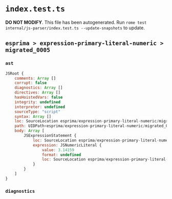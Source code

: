 # `index.test.ts`

**DO NOT MODIFY**. This file has been autogenerated. Run `rome test internal/js-parser/index.test.ts --update-snapshots` to update.

## `esprima > expression-primary-literal-numeric > migrated_0005`

### `ast`

```javascript
JSRoot {
	comments: Array []
	corrupt: false
	diagnostics: Array []
	directives: Array []
	hasHoistedVars: false
	integrity: undefined
	interpreter: undefined
	sourceType: "script"
	syntax: Array []
	loc: SourceLocation esprima/expression-primary-literal-numeric/migrated_0005/input.js 1:0-1:7
	path: UIDPath<esprima/expression-primary-literal-numeric/migrated_0005/input.js>
	body: Array [
		JSExpressionStatement {
			loc: SourceLocation esprima/expression-primary-literal-numeric/migrated_0005/input.js 1:0-1:7
			expression: JSNumericLiteral {
				value: 3.14159
				format: undefined
				loc: SourceLocation esprima/expression-primary-literal-numeric/migrated_0005/input.js 1:0-1:7
			}
		}
	]
}
```

### `diagnostics`

```

```

